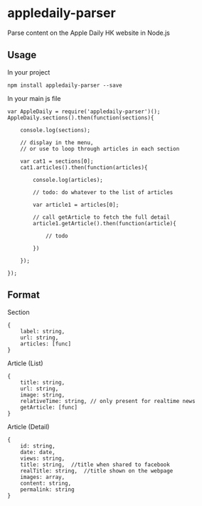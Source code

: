 appledaily-parser
==========

Parse content on the Apple Daily HK website in Node.js

## Usage
  In your project
  
    npm install appledaily-parser --save
    
  In your main js file
  
    var AppleDaily = require('appledaily-parser')();
    AppleDaily.sections().then(function(sections){

    	console.log(sections);

    	// display in the menu, 
    	// or use to loop through articles in each section

    	var cat1 = sections[0];
    	cat1.articles().then(function(articles){

    		console.log(articles);

    		// todo: do whatever to the list of articles

    		var article1 = articles[0];

    		// call getArticle to fetch the full detail
    		article1.getArticle().then(function(article){

    			// todo

    		})

    	});

    });


## Format

Section

    {
		label: string,
		url: string,
		articles: [func]
	}

Article (List)
    
    {
		title: string,
		url: string,
		image: string,
		relativeTime: string, // only present for realtime news
		getArticle: [func]
	}

Article (Detail)

    {
    	id: string,
		date: date,
		views: string,
		title: string,  //title when shared to facebook
		realTitle: string,  //title shown on the webpage
		images: array,
		content: string,
		permalink: string
    }